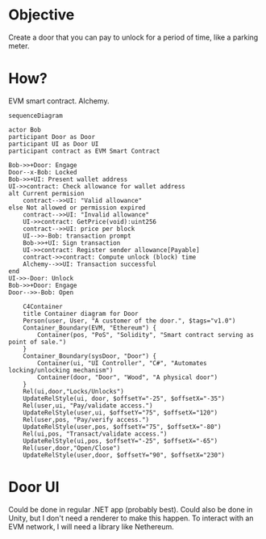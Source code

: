 # Objective
Create a door that you can pay to unlock for a period of time, like a parking meter.

# How?
EVM smart contract. Alchemy.

``` mermaid
sequenceDiagram

actor Bob
participant Door as Door
participant UI as Door UI
participant contract as EVM Smart Contract

Bob->>+Door: Engage
Door--x-Bob: Locked
Bob->>+UI: Present wallet address
UI->>contract: Check allowance for wallet address
alt Current permision
    contract-->>UI: "Valid allowance" 
else Not allowed or permission expired
    contract-->>UI: "Invalid allowance" 
    UI->>contract: GetPrice(void):uint256
    contract-->>UI: price per block
    UI-->>-Bob: transaction prompt
    Bob->>+UI: Sign transaction
    UI->>contract: Register sender allowance[Payable]
    contract->>contract: Compute unlock (block) time
    Alchemy-->>UI: Transaction successful
end
UI->>-Door: Unlock
Bob->>+Door: Engage
Door-->>-Bob: Open
```


``` mermaid
    C4Container
    title Container diagram for Door
    Person(user, User, "A customer of the door.", $tags="v1.0")
    Container_Boundary(EVM, "Ethereum") {
        Container(pos, "PoS", "Solidity", "Smart contract serving as point of sale.")
    }
    Container_Boundary(sysDoor, "Door") {
        Container(ui, "UI Controller", "C#", "Automates locking/unlocking mechanism")
        Container(door, "Door", "Wood", "A physical door")
    }
    Rel(ui,door,"Locks/Unlocks")
    UpdateRelStyle(ui, door, $offsetY="-25", $offsetX="-35")
    Rel(user,ui, "Pay/validate access.")
    UpdateRelStyle(user,ui, $offsetY="75", $offsetX="120")
    Rel(user,pos, "Pay/verify access.")
    UpdateRelStyle(user,pos, $offsetY="75", $offsetX="-80")
    Rel(ui,pos, "Transact/validate access.")
    UpdateRelStyle(ui,pos, $offsetY="-25", $offsetX="-65")
    Rel(user,door,"Open/Close")
    UpdateRelStyle(user,door, $offsetY="90", $offsetX="230")
```

# Door UI
Could be done in regular .NET app (probably best). Could also be done in Unity, but I don't need a renderer to make this happen.
To interact with an EVM network, I will need a library like Nethereum.